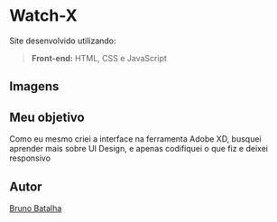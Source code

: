 # Watch-X

Site desenvolvido utilizando:
>**Front-end:** HTML, CSS e JavaScript

## Imagens

## Meu objetivo
Como eu mesmo criei a interface na ferramenta Adobe XD, busquei aprender mais sobre UI Design, e apenas codifiquei o que fiz e deixei responsivo

## Autor
[Bruno Batalha](https://github.com/BrunoBatalha)
